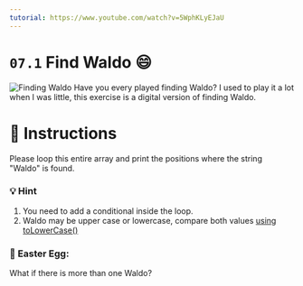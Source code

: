 ```yaml
---
tutorial: https://www.youtube.com/watch?v=5WphKLyEJaU
---
```


# `07.1` Find Waldo :smile:

![Finding Waldo](https://github.com/4GeeksAcademy/javascript-arrays-exercises-tutorial/blob/5c8f7b7dbb094e0552565227fc24faad6dc05a13/.breathecode/assets/finding_waldo.jpeg?raw=true)
Have you every played finding Waldo? I used to play it a lot when I was little, this exercise is a digital version of finding Waldo.

# :pencil: Instructions

Please loop this entire array and print the positions where the string "Waldo" is found.

### :bulb: Hint
1. You need to add a conditional inside the loop.
2. Waldo may be upper case or lowercase, compare both values [using toLowerCase()](https://www.geeksforgeeks.org/compare-the-case-insensitive-strings-in-javascript/)

### :egg: Easter Egg:

What if there is more than one Waldo?